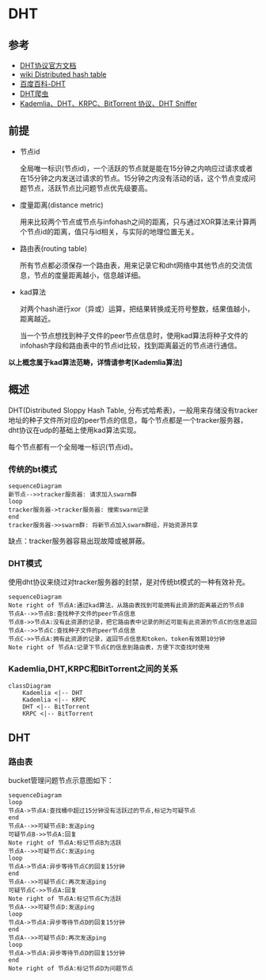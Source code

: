 # DHT



## 参考

- [DHT协议官方文档](http://www.bittorrent.org/beps/bep_0005.html)
- [wiki Distributed hash table](https://en.wikipedia.org/wiki/Distributed_hash_table)
- [百度百科-DHT](https://baike.baidu.com/item/DHT/1007999?fr=aladdin)
- [DHT爬虫](https://www.jianshu.com/p/4175b27b6758)
- [Kademlia、DHT、KRPC、BitTorrent 协议、DHT Sniffer](https://www.cnblogs.com/LittleHann/p/6180296.html)



## 前提

- 节点id

  全局唯一标识(节点id)，一个活跃的节点就是能在15分钟之内响应过请求或者在15分钟之内发送过请求的节点。15分钟之内没有活动的话，这个节点变成问题节点，活跃节点比问题节点优先级要高。

- 度量距离(distance metric)

  用来比较两个节点或节点与infohash之间的距离，只与通过XOR算法来计算两个节点id的距离，值只与id相关，与实际的地理位置无关。

- 路由表(routing table)

  所有节点都必须保存一个路由表，用来记录它和dht网络中其他节点的交流信息，节点的度量距离越小，信息越详细。

- kad算法

  对两个hash进行xor（异或）运算，把结果转换成无符号整数，结果值越小，距离越近。

  当一个节点想找到种子文件的peer节点信息时，使用kad算法将种子文件的infohash字段和路由表中的节点id比较，找到距离最近的节点进行通信。

**以上概念属于kad算法范畴，详情请参考[Kademlia算法]**



## 概述

DHT(Distributed Sloppy Hash Table, 分布式哈希表)，一般用来存储没有tracker地址的种子文件所对应的peer节点的信息，每个节点都是一个tracker服务器，dht协议在udp的基础上使用kad算法实现。

每个节点都有一个全局唯一标识(节点id)。

### 传统的bt模式

```mermaid
sequenceDiagram
新节点-->>tracker服务器: 请求加入swarm群
loop
tracker服务器->tracker服务器: 搜索swarm记录
end
tracker服务器->>swarm群: 将新节点加入swarm群组，开始资源共享
```

缺点：tracker服务器容易出现故障或被屏蔽。

### DHT模式

使用dht协议来绕过对tracker服务器的封禁，是对传统bt模式的一种有效补充。

```mermaid
sequenceDiagram
Note right of 节点A:通过kad算法，从路由表找到可能拥有此资源的距离最近的节点B
节点A-->>节点B:查找种子文件的peer节点信息
节点B->>节点A:没有此资源的记录，把它路由表中记录的附近可能有此资源的节点C的信息返回
节点A-->>节点C:查找种子文件的peer节点信息
节点C->>节点A:拥有此资源的记录，返回节点信息和token，token有效期10分钟
Note right of 节点A:记录下节点C的信息到路由表，方便下次查找时使用
```

### Kademlia,DHT,KRPC和BitTorrent之间的关系

```mermaid
classDiagram
	Kademlia <|-- DHT
	Kademlia <|-- KRPC
	DHT <|-- BitTorrent
	KRPC <|-- BitTorrent
```



## DHT

### 路由表

bucket管理问题节点示意图如下：

```mermaid
sequenceDiagram
loop
节点A->节点A:查找桶中超过15分钟没有活跃过的节点,标记为可疑节点
end
节点A-->>可疑节点B:发送ping
可疑节点B->>节点A:回复
Note right of 节点A:标记节点B为活跃
节点A-->>可疑节点C:发送ping
loop
节点A->节点A:异步等待节点C的回复15分钟
end
节点A-->>可疑节点C:再次发送ping
可疑节点C->>节点A:回复
Note right of 节点A:标记节点C为活跃
节点A-->>可疑节点D:发送ping
loop
节点A->节点A:异步等待节点D的回复15分钟
end
节点A-->>可疑节点D:再次发送ping
loop
节点A->节点A:异步等待节点D的回复15分钟
end
Note right of 节点A:标记节点D为问题节点
```



